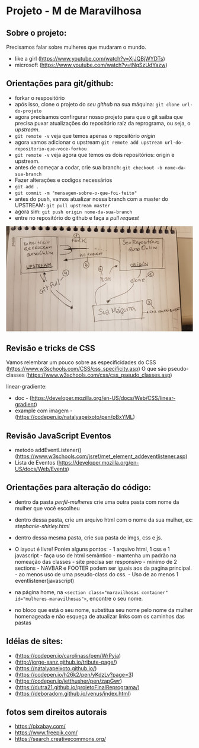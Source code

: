 # Projeto - M de Maravilhosa


## Sobre o projeto: 

Precisamos falar sobre mulheres que mudaram o mundo. 

* like a girl (https://www.youtube.com/watch?v=XjJQBjWYDTs)
* microsoft (https://www.youtube.com/watch?v=tNqSzUdYazw)


## Orientações para git/github:

* forkar o respositório
* após isso, clone o projeto do *seu github* na sua máquina: `git clone url-do-projeto`
* agora precisamos confirgurar nosso projeto para que o git saiba que precisa puxar atualizações do repositório raíz da reprograma, ou seja, o *upstream*. 
* `git remote -v` veja que temos apenas o repositório *origin*
* agora vamos adicionar o upstream `git remote add upstream url-do-repositorio-que-voce-forkou`
* `git remote -v` veja agora que temos os dois repositórios: origin e upstream. 
* antes de começar a codar, crie sua branch: `git checkout -b nome-da-sua-branch`
* Fazer alterações e codigos necessários
* `git add .`
* `git commit -m "mensagem-sobre-o-que-foi-feito"`
* antes do push, vamos atualizar nossa branch com a master do UPSTREAM: `git pull upstream master`
* agora sim: `git push origin nome-da-sua-branch`
* entre no repositório do github e faça a *pull request* 

![fork-img](./img/fork.jpeg)


## Revisão e tricks de CSS 

 Vamos relembrar um pouco sobre as especificidades do CSS (https://www.w3schools.com/CSS/css_specificity.asp)
 O que são pseudo-classes (https://www.w3schools.com/css/css_pseudo_classes.asp)

 linear-gradiente:
 * doc - (https://developer.mozilla.org/en-US/docs/Web/CSS/linear-gradient)
 * example com imagem - (https://codepen.io/natalyapeixoto/pen/pBxYML)


## Revisão JavaScript Eventos 

* metodo addEventListener() (https://www.w3schools.com/jsref/met_element_addeventlistener.asp)
* Lista de Eventos (https://developer.mozilla.org/en-US/docs/Web/Events)


## Orientações para alteração do código:

* dentro da pasta *perfil-mulheres* crie uma outra pasta com nome da mulher que você escolheu
* dentro dessa pasta, crie um arquivo html com o nome da sua mulher, ex: *stephanie-shirley.html* 
* dentro dessa mesma pasta, crie sua pasta de imgs, css e js. 
* O layout é livre! Porém alguns pontos:
            - 1 arquivo html, 1 css e  1 javascript 
            - faça uso de html semântico 
            - mantenha um padrão na nomeação das classes 
            - site precisa ser responsivo 
            - mínimo de 2 sections
            - NAVBAR e FOOTER podem ser iguais aos da pagina principal. 
            - ao menos uso de uma pseudo-class do css. 
            - Uso de ao menos 1 eventlistener(javascript)

* na página home, na `<section class="maravilhosas container" id="mulheres-maravilhosas">`, encontre o seu nome. 
* no bloco que está o seu nome, substitua seu nome pelo nome da mulher homenageada e não esqueça de atualizar links com os caminhos das pastas


## Idéias de sites: 

* (https://codepen.io/carolinass/pen/WrPyja)
* (http://jorge-sanz.github.io/tribute-page/)
* (https://natalyapeixoto.github.io/)
* (https://codepen.io/h26k2/pen/yKdzLv?page=3)
* (https://codepen.io/jetthusher/pen/zapGwr) 
* (https://dutra21.github.io/projetoFinalReprograma/)
* (https://deboradom.github.io/venus/index.html)


## fotos sem direitos autorais

* https://pixabay.com/
* https://www.freepik.com/
* https://search.creativecommons.org/

